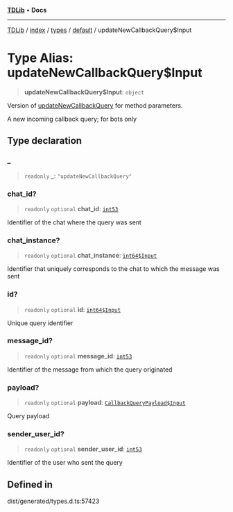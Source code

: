 [**TDLib**](../../../../../../README.md) • **Docs**

***

[TDLib](../../../../../../modules.md) / [index](../../../../../README.md) / [types](../../../README.md) / [default](../README.md) / updateNewCallbackQuery$Input

# Type Alias: updateNewCallbackQuery$Input

> **updateNewCallbackQuery$Input**: `object`

Version of [updateNewCallbackQuery](updateNewCallbackQuery.md) for method parameters.

A new incoming callback query; for bots only

## Type declaration

### \_

> `readonly` **\_**: `"updateNewCallbackQuery"`

### chat\_id?

> `readonly` `optional` **chat\_id**: [`int53`](int53-1.md)

Identifier of the chat where the query was sent

### chat\_instance?

> `readonly` `optional` **chat\_instance**: [`int64$Input`](int64$Input-1.md)

Identifier that uniquely corresponds to the chat to which the message was sent

### id?

> `readonly` `optional` **id**: [`int64$Input`](int64$Input-1.md)

Unique query identifier

### message\_id?

> `readonly` `optional` **message\_id**: [`int53`](int53-1.md)

Identifier of the message from which the query originated

### payload?

> `readonly` `optional` **payload**: [`CallbackQueryPayload$Input`](CallbackQueryPayload$Input.md)

Query payload

### sender\_user\_id?

> `readonly` `optional` **sender\_user\_id**: [`int53`](int53-1.md)

Identifier of the user who sent the query

## Defined in

dist/generated/types.d.ts:57423
